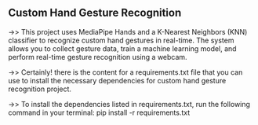 ## Custom Hand Gesture Recognition
->> This project uses MediaPipe Hands and a K-Nearest Neighbors (KNN) classifier to recognize custom hand gestures in real-time. The system allows you to collect gesture data, train a machine learning model, and perform real-time gesture recognition using a webcam.

->> Certainly! there is the content for a requirements.txt file that you can use to install the necessary dependencies for custom hand gesture recognition project.

->> To install the dependencies listed in requirements.txt, run the following command in your terminal:
pip install -r requirements.txt


